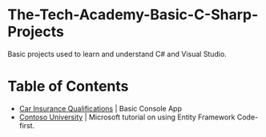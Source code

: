 # The-Tech-Academy-Basic-C-Sharp-Projects
Basic projects used to learn and understand C# and Visual Studio.

Table of Contents
=================
* [Car Insurance Qualifications](https://github.com/alexHampton/The-Tech-Academy-Basic-C-Sharp-Projects/tree/master/CarInsuranceQualifications) | Basic Console App
* [Contoso University](https://github.com/alexHampton/The-Tech-Academy-Basic-C-Sharp-Projects/tree/master/ContosoUniversity) | Microsoft tutorial on using Entity Framework Code-first.
